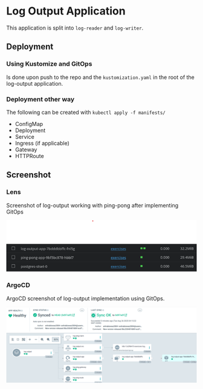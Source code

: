 # Log Output Application

This application is split into `log-reader` and `log-writer`.

## Deployment

### Using Kustomize and GitOps

Is done upon push to the repo and the `kustomization.yaml` in the root of the log-output application.

### Deployment other way

The following can be created with `kubectl apply -f manifests/`

- ConfigMap
- Deployment
- Service
- Ingress (if applicable)
- Gateway
- HTTPRoute

## Screenshot

### Lens

Screenshot of log-output working with ping-pong after implementing GitOps

![Lens](./images/lens.png)

### ArgoCD

ArgoCD screenshot of log-output implementation using GitOps.

![ArgoCD](./images/argo.png)
